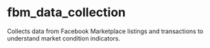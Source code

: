 # fbm_data_collection
Collects data from Facebook Marketplace listings and transactions to understand market condition indicators.
